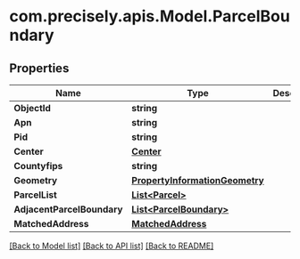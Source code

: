 
# com.precisely.apis.Model.ParcelBoundary

## Properties

Name | Type | Description | Notes
------------ | ------------- | ------------- | -------------
**ObjectId** | **string** |  | [optional] 
**Apn** | **string** |  | [optional] 
**Pid** | **string** |  | [optional] 
**Center** | [**Center**](Center.md) |  | [optional] 
**Countyfips** | **string** |  | [optional] 
**Geometry** | [**PropertyInformationGeometry**](PropertyInformationGeometry.md) |  | [optional] 
**ParcelList** | [**List&lt;Parcel&gt;**](Parcel.md) |  | [optional] 
**AdjacentParcelBoundary** | [**List&lt;ParcelBoundary&gt;**](ParcelBoundary.md) |  | [optional] 
**MatchedAddress** | [**MatchedAddress**](MatchedAddress.md) |  | [optional] 

[[Back to Model list]](../README.md#documentation-for-models)
[[Back to API list]](../README.md#documentation-for-api-endpoints)
[[Back to README]](../README.md)

